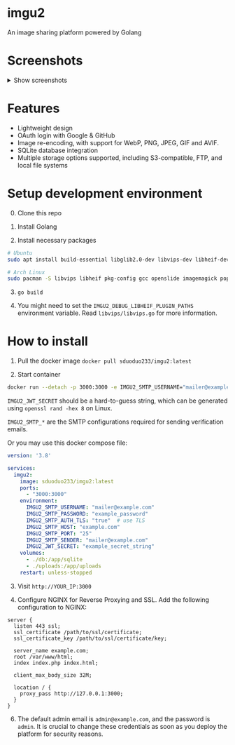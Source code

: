 # imgu2

An image sharing platform powered by Golang

# Screenshots

<details>
  <summary>Show screenshots</summary>

![image preview page](https://github.com/sduoduo233/imgu2/blob/master/screenshots/1.png?raw=true)

![my uploads page](https://github.com/sduoduo233/imgu2/blob/master/screenshots/2.png?raw=true)

![user list](https://github.com/sduoduo233/imgu2/blob/master/screenshots/3.png?raw=true)

![image list](https://github.com/sduoduo233/imgu2/blob/master/screenshots/4.png?raw=true)

![login page](https://github.com/sduoduo233/imgu2/blob/master/screenshots/5.png?raw=true)

</details>

# Features

- Lightweight design
- OAuth login with Google & GitHub
- Image re-encoding, with support for WebP, PNG, JPEG, GIF and AVIF.
- SQLite database integration
- Multiple storage options supported, including S3-compatible, FTP, and local file systems

# Setup development environment

0. Clone this repo

1. Install Golang

2. Install necessary packages

```bash
# Ubuntu
sudo apt install build-essential libglib2.0-dev libvips-dev libheif-dev libheif-plugin-* libheif1

# Arch Linux
sudo pacman -S libvips libheif pkg-config gcc openslide imagemagick poppler-glib
```

3. `go build`

4. You might need to set the `IMGU2_DEBUG_LIBHEIF_PLUGIN_PATHS` environment variable. Read `libvips/libvips.go` for more information.

# How to install

1. Pull the docker image `docker pull sduoduo233/imgu2:latest`

2. Start container

```bash
docker run --detach -p 3000:3000 -e IMGU2_SMTP_USERNAME="mailer@example.com"  -e IMGU2_SMTP_PASSWORD="example_password" -e IMGU2_SMTP_HOST="example.com" -e IMGU2_SMTP_PORT=25 -e IMGU2_SMTP_SENDER="mailer@example.com" -e IMGU2_JWT_SECRET="example_secret_string" -v ./db:/app/sqlite -v ./uploads:/app/uploads sduoduo233/imgu2:latest
```

`IMGU2_JWT_SECRET` should be a hard-to-guess string, which can be generated using `openssl rand -hex 8` on Linux.

`IMGU2_SMTP_*` are the SMTP configurations required for sending verification emails.

Or you may use this docker compose file:

```yaml
version: '3.8'

services:
  imgu2:
    image: sduoduo233/imgu2:latest
    ports:
      - "3000:3000"
    environment:
      IMGU2_SMTP_USERNAME: "mailer@example.com"
      IMGU2_SMTP_PASSWORD: "example_password"
      IMGU2_SMTP_AUTH_TLS: "true"  # use TLS
      IMGU2_SMTP_HOST: "example.com"
      IMGU2_SMTP_PORT: "25"
      IMGU2_SMTP_SENDER: "mailer@example.com"
      IMGU2_JWT_SECRET: "example_secret_string"
    volumes:
      - ./db:/app/sqlite
      - ./uploads:/app/uploads
    restart: unless-stopped
```

3. Visit `http://YOUR_IP:3000`

4. Configure NGINX for Reverse Proxying and SSL. Add the following configuration to NGINX:

```nginx
server {
  listen 443 ssl;
  ssl_certificate /path/to/ssl/certificate;
  ssl_certificate_key /path/to/ssl/certificate/key;

  server_name example.com;
  root /var/www/html;
  index index.php index.html;

  client_max_body_size 32M;

  location / {
    proxy_pass http://127.0.0.1:3000;
  }
}
```

6. The default admin email is `admin@example.com`, and the password is `admin`. It is crucial to change these credentials as soon as you deploy the platform for security reasons.